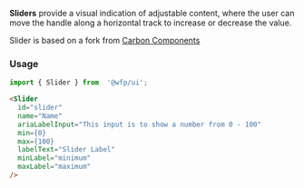 **Sliders** provide a visual indication of adjustable content, where the user can move the handle along a horizontal track to increase or decrease the value.

Slider is based on a fork from [Carbon Components](https://www.carbondesignsystem.com/components/slider/code) 

### Usage

```js
import { Slider } from  '@wfp/ui';
```

```html
<Slider
  id="slider"
  name="Name"
  ariaLabelInput="This input is to show a number from 0 - 100"
  min={0}
  max={100}
  labelText="Slider Label"
  minLabel="minimum"
  maxLabel="maximum"
/>
```